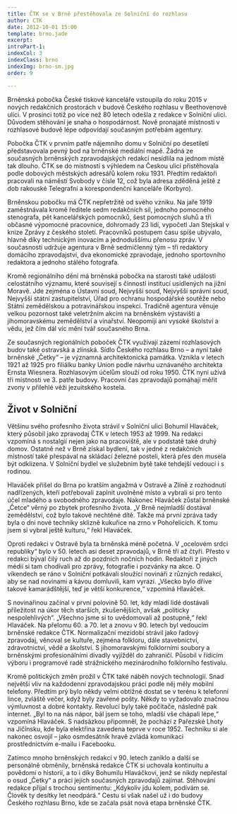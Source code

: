 ```yaml
---
title: ČTK se v Brně přestěhovala ze Solniční do rozhlasu
author: CTK
date: 2012-10-01 15:00
template: brno.jade
excerpt: 
introPart-1: 
indexCol: 3
indexClass: brno
indexImg: brno-sm.jpg
order: 9

---
```


Brněnská pobočka České tiskové kanceláře vstoupila do roku 2015 v nových redakčních prostorách v budově Českého rozhlasu v Beethovenově ulici. V prosinci totiž po více než 80 letech odešla z redakce v Solniční ulici. Důvodem stěhování je snaha o hospodárnost. Nově pronajaté místnosti v rozhlasové budově lépe odpovídají současným potřebám agentury.

Pobočka ČTK v prvním patře nájemního domu v Solniční po desetiletí představovala pevný bod na brněnské mediální mapě. Žádná ze současných brněnských zpravodajských redakcí nesídlila na jednom místě tak dlouho. ČTK se do místností s výhledem na Českou ulici přistěhovala podle dobových městských adresářů kolem roku 1931. Předtím redaktoři pracovali na náměstí Svobody v čísle 12, což byla adresa zděděná ještě z dob rakouské Telegrafní a korespondenční kanceláře (Korbyro).

Brněnskou pobočku má ČTK nepřetržitě od svého vzniku. Na jaře 1919 zaměstnávala kromě ředitele sedm redakčních sil, jednoho pomocného stenografa, pět kancelářských pomocníků, šest pomocných sluhů a tři občasné výpomocné pracovnice, dohromady 23 lidí, vypočetl Jan Stejskal v knize Zprávy z českého století. Pracovníků postupem času spíše ubývalo, hlavně díky technickým inovacím a jednoduššímu přenosu zpráv. V současnosti udržuje agentura v Brně sedmičlenný tým – tři redaktory domácího zpravodajství, dva ekonomické zpravodaje, jednoho sportovního redaktora a jednoho stálého fotografa.

Kromě regionálního dění má brněnská pobočka na starosti také události celostátního významu, které souvisejí s činností institucí usídlených na jižní Moravě. Jde zejména o Ústavní soud, Nejvyšší soud, Nejvyšší správní soud, Nejvyšší státní zastupitelství, Úřad pro ochranu hospodářské soutěže nebo Státní zemědělskou a potravinářskou inspekci. Tradičně agentura věnuje velkou pozornost také veletržním akcím na brněnském výstavišti a jihomoravskému zemědělství a vinařství. Neopomíjí ani vysoké školství a vědu, jež čím dál víc mění tvář současného Brna.

Ze současných regionálních poboček ČTK využívají zázemí rozhlasových budov také ostravská a zlínská. Sídlo Českého rozhlasu Brno – a nyní také brněnské „Četky“ – je významná architektonická památka. Vznikla v letech 1921 až 1925 pro filiálku banky Union podle návrhu uznávaného architekta Ernsta Wiesnera. Rozhlasovým účelům slouží od roku 1950. ČTK nyní užívá tři místnosti ve 3. patře budovy. Pracovní čas zpravodajů pomáhají měřit zvony v přilehlé věži jezuitského kostela.

## Život v Solniční

Většinu svého profesního života strávil v Solniční ulici Bohumil Hlaváček, který působil jako zpravodaj ČTK v letech 1953 až 1999. Na redakci vzpomíná s nostalgií nejen jako na pracoviště, ale v podstatě také druhý domov. Ostatně než v Brně získal bydlení, tak v jedné z redakčních místností také přespával na skládací železné posteli, která přes den musela být odklizena. V Solniční bydlel ve služebním bytě také tehdejší vedoucí i s rodinou.

Hlaváček přišel do Brna po kratším angažmá v Ostravě a Zlíně z rozhodnutí nadřízených, kteří potřebovali zaplnit uvolněné místo a vybrali si pro tento účel mladého a svobodného zpravodaje. Nakonec Hlaváček zůstal brněnské „Četce“ věrný po zbytek profesního života. „V Brně nejmladší dostával zemědělství, což bylo takové nechtěné dítě. Takže má první zpráva tady byla o dni nové techniky sklizně kukuřice na zrno v Pohořelicích. K tomu jsem si vybral ještě kulturu,“ řekl Hlaváček.

Oproti redakci v Ostravě byla ta brněnská méně početná. V „ocelovém srdci republiky“ bylo v 50. letech asi deset zpravodajů, v Brně tři až čtyři. Přesto v redakci býval čilý ruch až do pozdních nočních hodin. Redaktoři z jiných médií si tam chodívali pro zprávy, fotografie i pozvánky na akce. O víkendech se ráno v Solniční potkávali sloužící novináři z různých redakcí, aby se nad novinami a kávou domluvili, kam vyrazí. „Všecko bylo dříve takové kamarádštější, teď je větší konkurence,“ vzpomíná Hlaváček.

S novinařinou začínal v první polovině 50. let, kdy mladí lidé dostávali příležitost na úkor těch starších, zkušenějších, avšak „politicky nespolehlivých“. „Všechno jsme si to uvědomovali až postupně,“ řekl Hlaváček. Na přelomu 60. a 70. let a znovu v 90. letech byl vedoucím brněnské redakce ČTK. Normalizační mezidobí strávil jako řadový zpravodaj, věnoval se kultuře, zejména folkloru, dále stavebnictví, zdravotnictví, vědě a školství. S jihomoravskými folklorními soubory a brněnskými profesionálními divadly vyjížděl do zahraničí. Působil v řídicím výboru i programové radě strážnického mezinárodního folklorního festivalu.

Kromě politických změn prožil v ČTK také náběh nových technologií. Snad největší vliv na každodenní zpravodajskou práci podle něj měly mobilní telefony. Předtím prý bylo někdy velmi obtížné dostat se v terénu k telefonní lince, zvláště večer, když byly zavřené pošty. Někdy to vyžadovalo značnou výmluvnost a dobré kontakty. Revolucí byly také počítače, následně pak internet. „Byl to na nás nápor, bál jsem se toho, mladší vše chápali lépe,“ vzpomíná Hlaváček. S nadsázkou připomněl, že pochází z Pařezské Lhoty na Jičínsku, kde byla elektřina zavedena teprve v roce 1952. Techniku si ale nakonec osvojil – jako osmdesátník hravě zvládá komunikaci prostřednictvím e-mailu i Facebooku.

Zatímco mnoho brněnských redakcí v 90. letech zaniklo a další se personálně obměnily, brněnská redakce ČTK si uchovala kontinuitu a povědomí o historií, a to i díky Bohumilu Hlaváčkovi, jenž se nikdy nepřestal o osud „Četky“ a práci jejích současných zpravodajů zajímat. Stěhování redakce přijal s trochou sentimentu: „Kdykoliv jdu kolem, podívám se. Člověk ty desítky let neodpárá.“ Cestu si však našel už i do budovy Českého rozhlasu Brno, kde se začala psát nová etapa brněnské ČTK.

